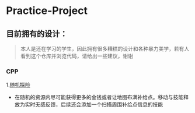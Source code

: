 # Practice-Project

## 目前拥有的设计：

> 本人是还在学习的学生，因此拥有很多糟糕的设计和各种暴力美学，若有人看到这个仓库并浏览代码，请给出一些建议，谢谢

### CPP

1.[随机探险](./Random-Explore.cpp)

* 在随机的资源内尽可能获得更多的金钱或者让地图布满补给点。移动与技能释放为实时无感反馈，后续还会添加一个扫描周围补给点信息的技能

